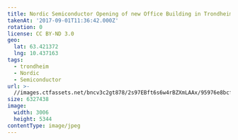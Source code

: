 ```yaml
---
title: Nordic Semiconductor Opening of new Office Building in Trondheim
takenAt: '2017-09-01T11:36:42.000Z'
rotation: 0
license: CC BY-ND 3.0
geo:
  lat: 63.421372
  lng: 10.437163
tags:
  - trondheim
  - Nordic
  - Semiconductor
url: >-
  //images.ctfassets.net/bncv3c2gt878/2s97EBft6s6w4rBZXmLAAx/95976e8bcf68d473ce9890c1e58ad805/nordic-semiconductor-opening-of-new-office-building-in-trondheim_36865500521_o
size: 6327438
image:
  width: 3006
  height: 5344
contentType: image/jpeg
---
```


